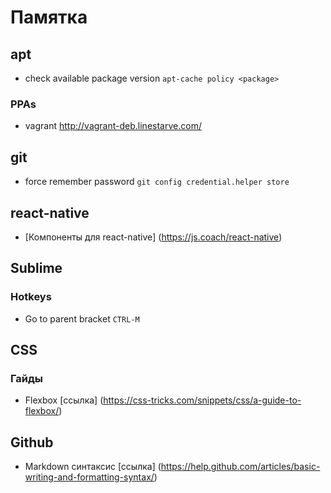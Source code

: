 # Памятка

## apt 

- check available package version `apt-cache policy <package>`
 
### PPAs

- vagrant http://vagrant-deb.linestarve.com/

## git

- force remember password `git config credential.helper store`

## react-native

- [Компоненты для react-native] (https://js.coach/react-native)

## Sublime

### Hotkeys

- Go to parent bracket `CTRL-M`

## CSS

### Гайды

- Flexbox [ссылка] (https://css-tricks.com/snippets/css/a-guide-to-flexbox/)

## Github

- Markdown синтаксис [ссылка] (https://help.github.com/articles/basic-writing-and-formatting-syntax/)
